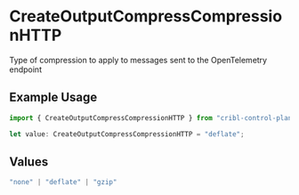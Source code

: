 # CreateOutputCompressCompressionHTTP

Type of compression to apply to messages sent to the OpenTelemetry endpoint

## Example Usage

```typescript
import { CreateOutputCompressCompressionHTTP } from "cribl-control-plane/models/operations";

let value: CreateOutputCompressCompressionHTTP = "deflate";
```

## Values

```typescript
"none" | "deflate" | "gzip"
```